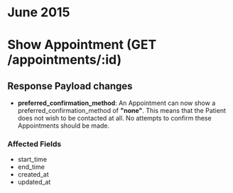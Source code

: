 # June 2015

# Show Appointment (GET /appointments/:id)
## Response Payload changes

- **preferred\_confirmation\_method**: An Appointment can now show a preferred\_confirmation\_method of **"none"**. This means that the Patient does not wish to be contacted at all. No attempts to confirm these Appointments should be made.

### Affected Fields

- start\_time
- end\_time
- created\_at
- updated\_at
